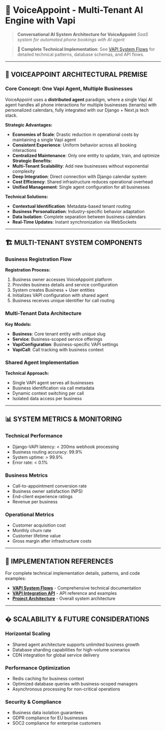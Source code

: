 # 🤖 VoiceAppoint - Multi-Tenant AI Engine with Vapi

> **Conversational AI System Architecture for VoiceAppoint**
> *SaaS system for automated phone bookings with AI agent*

> **📖 Complete Technical Implementation**: See [VAPI System Flows](../docs/VAPI_SYSTEM_FLOWS.md) for detailed technical patterns, database schemas, and API flows.

---

## 🎯 **VOICEAPPOINT ARCHITECTURAL PREMISE**

### **Core Concept: One Vapi Agent, Multiple Businesses**

VoiceAppoint uses a **distributed agent** paradigm, where a single Vapi AI agent handles all phone interactions for multiple businesses (tenants) with personalized calendars, fully integrated with our Django + Next.js tech stack.

**Strategic Advantages:**
- **Economies of Scale**: Drastic reduction in operational costs by maintaining a single Vapi agent
- **Consistent Experience**: Uniform behavior across all booking interactions
- **Centralized Maintenance**: Only one entity to update, train, and optimize
**Strategic Benefits:**
- **Multi-Tenant Scalability**: Add new businesses without exponential complexity
- **Deep Integration**: Direct connection with Django calendar system
- **Cost Efficiency**: Shared infrastructure reduces operational overhead
- **Unified Management**: Single agent configuration for all businesses

**Technical Solutions:**
- **Contextual Identification**: Metadata-based tenant routing
- **Business Personalization**: Industry-specific behavior adaptation
- **Data Isolation**: Complete separation between business calendars
- **Real-Time Updates**: Instant synchronization via WebSockets

---

## 🏗️ **MULTI-TENANT SYSTEM COMPONENTS**

### **Business Registration Flow**

**Registration Process:**
1. Business owner accesses VoiceAppoint platform
2. Provides business details and service configuration
3. System creates Business + User entities
4. Initializes VAPI configuration with shared agent
5. Business receives unique identifier for call routing

### **Multi-Tenant Data Architecture**

**Key Models:**
- **Business**: Core tenant entity with unique slug
- **Service**: Business-scoped service offerings
- **VapiConfiguration**: Business-specific VAPI settings
- **VapiCall**: Call tracking with business context

### **Shared Agent Implementation**

**Technical Approach:**
- Single VAPI agent serves all businesses
- Business identification via call metadata
- Dynamic context switching per call
- Isolated data access per business

---

## 📊 **SYSTEM METRICS & MONITORING**

### **Technical Performance**
- Django-VAPI latency: < 200ms webhook processing
- Business routing accuracy: 99.9%
- System uptime: > 99.9%
- Error rate: < 0.1%

### **Business Metrics**
- Call-to-appointment conversion rate
- Business owner satisfaction (NPS)
- End-client experience ratings
- Revenue per business

### **Operational Metrics**
- Customer acquisition cost
- Monthly churn rate
- Customer lifetime value
- Gross margin after infrastructure costs

---

## 🔗 **IMPLEMENTATION REFERENCES**

For complete technical implementation details, patterns, and code examples:

- **[VAPI System Flows](../docs/VAPI_SYSTEM_FLOWS.md)** - Comprehensive technical documentation
- **[VAPI Integration API](../docs/VAPI_INTEGRATION_API_DOC.md)** - API reference and examples
- **[Project Architecture](PROJECT_ARCHITECTURE.md)** - Overall system architecture

---

## � **SCALABILITY & FUTURE CONSIDERATIONS**

### **Horizontal Scaling**
- Shared agent architecture supports unlimited business growth
- Database sharding capabilities for high-volume scenarios
- CDN integration for global service delivery

### **Performance Optimization**
- Redis caching for business context
- Optimized database queries with business-scoped managers
- Asynchronous processing for non-critical operations

### **Security & Compliance**
- Business data isolation guarantees
- GDPR compliance for EU businesses
- SOC2 compliance for enterprise customers
